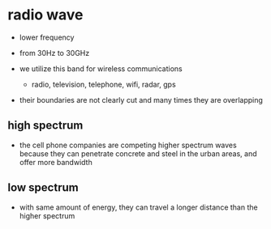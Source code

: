# radio wave

- lower frequency

- from 30Hz to 30GHz

- we utilize this band for wireless communications
  - radio, television, telephone, wifi, radar, gps


* their boundaries are not clearly cut and many times they are overlapping


## high spectrum

- the cell phone companies are competing higher spectrum waves because they can
  penetrate concrete and steel in the urban areas, and offer more bandwidth

## low spectrum

- with same amount of energy, they can travel a longer distance than the higher spectrum


